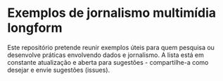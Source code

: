 # Exemplos de jornalismo multimídia longform

Este repositório pretende reunir exemplos úteis para quem pesquisa ou desenvolve práticas envolvendo dados e jornalismo. A lista está em constante atualização e aberta para sugestões - compartilhe-a como desejar e envie sugestões \(issues\).


